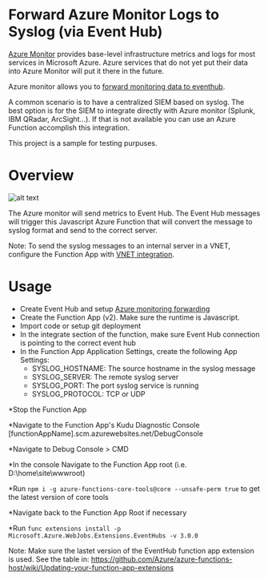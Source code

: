 # Forward Azure Monitor Logs to Syslog (via Event Hub)

[Azure Monitor](https://docs.microsoft.com/en-us/azure/monitoring-and-diagnostics/monitoring-overview-azure-monitor) provides base-level infrastructure metrics and logs for most services in Microsoft Azure. Azure services that do not yet put their data into Azure Monitor will put it there in the future.

Azure monitor allows you to [forward monitoring data to eventhub](https://azure.microsoft.com/en-us/blog/azure-monitor-send-monitoring-data-to-an-event-hub/).

A common scenario is to have a centralized SIEM based on syslog. The best option is for the SIEM to integrate directly with Azure monitor (Splunk, IBM QRadar, ArcSight...). If that is not available you can use an Azure Function accomplish this integration. 

This project is a sample for testing purpuses.

# Overview
![alt text](https://github.com/miguelangelopereira/azuremonitor2syslog/blob/master/media/azuremonitor2syslog_overview.png "azuremonitor2syslog")

The Azure monitor will send metrics to Event Hub. The Event Hub messages will trigger this Javascript Azure Function that will convert the message to syslog format and send to the correct server.

Note: To send the syslog messages to an internal server in a VNET, configure the Function App with [VNET integration](https://docs.microsoft.com/en-us/azure/app-service/web-sites-integrate-with-vnet).

# Usage
* Create Event Hub and setup [Azure monitoring forwarding](https://azure.microsoft.com/en-us/blog/azure-monitor-send-monitoring-data-to-an-event-hub/)
* Create the Function App (v2). Make sure the runtime is Javascript.
* Import code or setup git deployment
* In the integrate section of the function, make sure Event Hub connection is pointing to the correct event hub
* In the Function App Application Settings, create the following App Settings:
  * SYSLOG_HOSTNAME: The source hostname in the syslog message
  * SYSLOG_SERVER: The remote syslog server
  * SYSLOG_PORT: The port syslog service is running
  * SYSLOG_PROTOCOL: TCP or UDP
 
*Stop the Function App

*Navigate to the Function App's Kudu Diagnostic Console [functionAppName].scm.azurewebsites.net/DebugConsole

*Navigate to Debug Console > CMD

*In the console Navigate to the Function App root (i.e. D:\home\site\wwwroot)

*Run ```npm i -g azure-functions-core-tools@core --unsafe-perm true``` to get the latest version of core tools

*Navigate back to the Function App Root if necessary

*Run ```func extensions install -p Microsoft.Azure.WebJobs.Extensions.EventHubs -v 3.0.0```

  Note: Make sure the lastet version of the EventHub function app extension is used. See the table in: https://github.com/Azure/azure-functions-host/wiki/Updating-your-function-app-extensions








